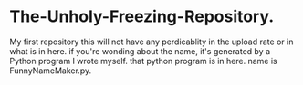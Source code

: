 # The-Unholy-Freezing-Repository.
My first repository
this will not have any perdicablity in the upload rate or in what is in here.
if you're wonding about the name, it's generated by a Python program I wrote myself. that python program is in here. name is FunnyNameMaker.py. 
